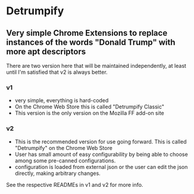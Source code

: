 
# Detrumpify

## Very simple Chrome Extensions to replace instances of the words "Donald Trump" with more apt descriptors

There are two version here that will be maintained independently,
at least until I'm satisfied that v2 is always better.

### v1

- very simple, everything is hard-coded
- On the Chrome Web Store this is called "Detrumpify Classic"
- This version is the only version on the Mozilla FF add-on site

### v2

- This is the recommended version for use going forward. This is called
"Detrumpify" on the Chrome Web Store
- User has small amount of easy configurability by being able to choose
among some pre-canned configurations.
- configuration is loaded from external json or the user can edit the json
directly, making arbitrary changes.

See the respective READMEs in v1 and v2 for more info.


